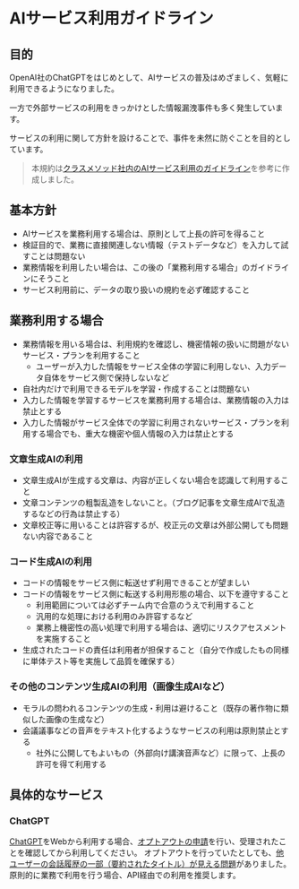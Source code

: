 # AIサービス利用ガイドライン

## 目的

OpenAI社のChatGPTをはじめとして、AIサービスの普及はめざましく、気軽に利用できるようになりました。

一方で外部サービスの利用をきっかけとした情報漏洩事件も多く発生しています。

サービスの利用に関して方針を設けることで、事件を未然に防ぐことを目的としています。

> 本規約は[クラスメソッド社内のAIサービス利用のガイドライン](https://dev.classmethod.jp/articles/guideline-for-use-of-ai-services/)を参考に作成しました。

## 基本方針

- AIサービスを業務利用する場合は、原則として上長の許可を得ること
- 検証目的で、業務に直接関連しない情報（テストデータなど）を入力して試すことは問題ない
- 業務情報を利用したい場合は、この後の「業務利用する場合」のガイドラインにそうこと
- サービス利用前に、データの取り扱いの規約を必ず確認すること

## 業務利用する場合

- 業務情報を用いる場合は、利用規約を確認し、機密情報の扱いに問題がないサービス・プランを利用すること
  - ユーザーが入力した情報をサービス全体の学習に利用しない、入力データ自体をサービス側で保持しないなど
- 自社内だけで利用できるモデルを学習・作成することは問題ない
- 入力した情報を学習するサービスを業務利用する場合は、業務情報の入力は禁止とする
- 入力した情報がサービス全体での学習に利用されないサービス・プランを利用する場合でも、重大な機密や個人情報の入力は禁止とする

### 文章生成AIの利用

- 文章生成AIが生成する文章は、内容が正しくない場合を認識して利用すること
- 文章コンテンツの粗製乱造をしないこと。（ブログ記事を文章生成AIで乱造するなどの行為は禁止する）
- 文章校正等に用いることは許容するが、校正元の文章は外部公開しても問題ない内容であること

### コード生成AIの利用

- コードの情報をサービス側に転送せず利用できることが望ましい
- コードの情報をサービス側に転送する利用形態の場合、以下を遵守すること
  - 利用範囲については必ずチーム内で合意のうえで利用すること
  - 汎用的な処理における利用のみ許容するなど
  - 業務上機密性の高い処理で利用する場合は、適切にリスクアセスメントを実施すること
- 生成されたコードの責任は利用者が担保すること（自分で作成したもの同様に単体テスト等を実施して品質を確保する）

### その他のコンテンツ生成AIの利用（画像生成AIなど）

- モラルの問われるコンテンツの生成・利用は避けること（既存の著作物に類似した画像の生成など）
- 会議議事などの音声をテキスト化するようなサービスの利用は原則禁止とする
  - 社外に公開してもよいもの（外部向け講演音声など）に限って、上長の許可を得て利用する

## 具体的なサービス

### ChatGPT

[ChatGPT](https://openai.com/blog/chatgpt)をWebから利用する場合、[オプトアウトの申請](https://docs.google.com/forms/d/1t2y-arKhcjlKc1I5ohl9Gb16t6Sq-iaybVFEbLFFjaI/viewform?ts=63cec7c0&edit_requested=true)を行い、受理されたことを確認してから利用してください。
オプトアウトを行っていたとしても、[他ユーザーの会話履歴の一部（要約されたタイトル）が見える問題](https://openai.com/blog/march-20-chatgpt-outage)がありました。
原則的に業務で利用を行う場合、API経由での利用を推奨します。

